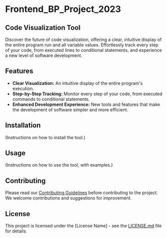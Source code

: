 # Frontend_BP_Project_2023
## Code Visualization Tool

Discover the future of code visualization, offering a clear, intuitive display of the entire program run and all variable values. Effortlessly track every step of your code, from executed lines to conditional statements, and experience a new level of software development.

## Features
- **Clear Visualization:** An intuitive display of the entire program's execution.
- **Step-by-Step Tracking:** Monitor every step of your code, from executed commands to conditional statements.
- **Enhanced Development Experience:** New tools and features that make the development of software simpler and more efficient.

## Installation
(Instructions on how to install the tool.)

## Usage
(Instructions on how to use the tool, with examples.)

## Contributing
Please read our [Contributing Guidelines](CONTRIBUTING.md) before contributing to the project. We welcome contributions and suggestions for improvement.

## License
This project is licensed under the [License Name] - see the [LICENSE.md](LICENSE.md) file for details.
